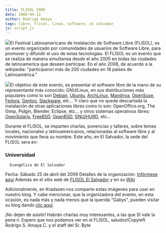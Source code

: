 ```yaml
---
title: FLISOL 2009
date: 2009-04-12
author: Rodrigo Amaya
tags: libre, flisol, linux, software, el salvador
js: script.js
---
```


[![](http://1.bp.blogspot.com/_ayvorITawE4/SeEROBRZKDI/AAAAAAAAB8g/a3fSsF2PjjM/s320/Logo_Flisol_2008.png)](http://1.bp.blogspot.com/_ayvorITawE4/SeEROBRZKDI/AAAAAAAAB8g/a3fSsF2PjjM/s1600-h/Logo_Flisol_2008.png)El Festival
      Latinoamericano de Instalación de Software Libre (FLISOL), es un evento organizado por
      comunidades de usuarios de Software Libre, para promover y difundir el uso de estas
      tecnologías. El FLISOL es un evento que se realiza de manera simultanea desde el año 2005 en
      todas las ciudades de latinoamerica que deseen participar. En el año 2008, de acuerdo a la
      wikipedia: "participaron más de 200 ciudades en 18 países de Latinoamérica."

[![](http://img135.imageshack.us/img135/6302/stickerflisolld8.png)](http://img135.imageshack.us/img135/6302/stickerflisolld8.png)El objetivo de este evento, es presentar el software libre de la mano de su
      representante más conocido: GNU/Linux, en sus distribuciones más populares como lo son [Debian](http://www.debian.org/), [Ubuntu](http://www.ubuntu.com/), [ArchLinux](http://www.archlinux.org/), [Mandriva](http://www.mandriva.com/), [OpenSuse](http://www.opensuse.org/), [Fedora](http://fedoraproject.org/), [Gentoo](http://www.gentoo.org/), [Slackware](http://www.slackware.com/), etc...
Y claro que no
      queda descartada la instalación de otras aplicaciones libres como lo son: OpenOffice.org, The
      Gimp, Pidgin, Blender, Eclipse, etc... y otros sistemas operativos libres: [OpenSolaris](http://opensolaris.org/), [FreeBSD](http://www.freebsd.org/), [OpenBSD](http://www.openbsd.org/), [GNU/HURD](http://www.gnu.org/software/hurd/), etc...

Durante el FLISOL, se imparten charlas, ponencias y talleres, sobre temas locales,
      nacionales y latinoamericanos, relacionadas al software libre y al movimiento que lleva su
      nombre.
Este año, en El Salvador, la sede del FLISOL sera en:

### Universidad
      Evangélica de El Salvador
 Fecha: Sábado 25
      de abril del 2009
Detalles de la organización: [Infórmese aquí](http://wiki.gnusal.org/index.php/Flisol2009)
Además en el sitio web de [FLISOL El Salvador](http://flisolsv.org/) y en su [Wiki](http://wiki.flisolsv.org/)

Adicionalmente, en Kradssen nos comparte estas
      imágenes para
      usar en nuestro blog. Y cabe mencionar, que la organizadora del evento, en esta ocasión, es
      nada más y nada menos que la querida "Gabys", pueden
      visitar su blog dando [clic aquí](http://gabys.wordpress.com/2009/04/07/543/).

¡No dejen de asistir!
      Habrán charlas muy interesantes, a las que SI vale la
      pena ir. Espero que nos podamos ver en el FLISOL, saludos!Copyleft Rodrigo S. Amaya C. y el staff del Sr.
      Byte